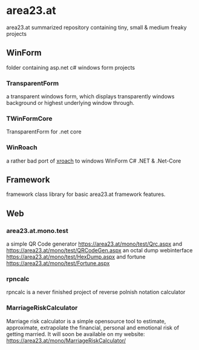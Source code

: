 # area23.at
area23.at summarized repository containing tiny, small &amp; medium freaky projects

## WinForm 
folder containing asp.net c# windows form projects

### TransparentForm
a transparent windows form, which displays transparently windows background or highest underlying window through.

### TWinFormCore
TransparentForm for .net core

### WinRoach
a rather bad port of [xroach](https://github.com/interkosmos/xroach) to windows WinForm C# .NET & .Net-Core 


## Framework
framework class library for basic area23.at framework features.

## Web

### area23.at.mono.test
a simple QR Code generator https://area23.at/mono/test/Qrc.aspx and https://area23.at/mono/test/QRCodeGen.aspx 
an octal dump webinterface https://area23.at/mono/test/HexDump.aspx and fortune https://area23.at/mono/test/Fortune.aspx

### rpncalc
rpncalc is a never finished project of reverse polnish notation calculator

### MarriageRiskCalculator
Marriage risk calculator is a simple opensource tool to estimate, approximate, extrapolate the financial, personal and emotional risk of getting married.
It will soon be available on my website: https://area23.at/mono/MarriageRiskCalculator/